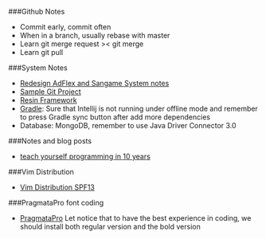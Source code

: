 ###Github Notes
- Commit early, commit often
- When in a branch, usually rebase with master
- Learn git merge request >< git merge
- Learn git pull

###System Notes
- [Redesign AdFlex and Sangame System notes](https://docs.google.com/a/eway.vn/document/d/1p3vOVU-At4uYKAlYQ0A7o2_mCsN1_eobvPGZYfxaE0k/edit)
- [Sample Git Project](https://bitbucket.org/adflex/adflex-core)
- [Resin Framework](http://www.caucho.com/resin-3.1/doc/resin-web-server.xtp)
- [Gradle](http://gradle.org/docs/current/userguide/artifact_dependencies_tutorial.html): Sure that Intellij is not
 running under offline mode and remember to press Gradle sync button after add more dependencies
- Database: MongoDB, remember to use Java Driver Connector 3.0

###Notes and blog posts
- [teach yourself programming in 10 years](http://www.norvig.com/21-days.html)

###Vim Distribution
- [Vim Distribution SPF13](http://vim.spf13.com/#vimrc)

###PragmataPro font coding
- [PragmataPro](https://raw.githubusercontent.com/xpando/Dash/master/Fonts/PragmataPro.ttf)
  Let notice that to have the best experience in coding, we should install both regular version and the bold version
